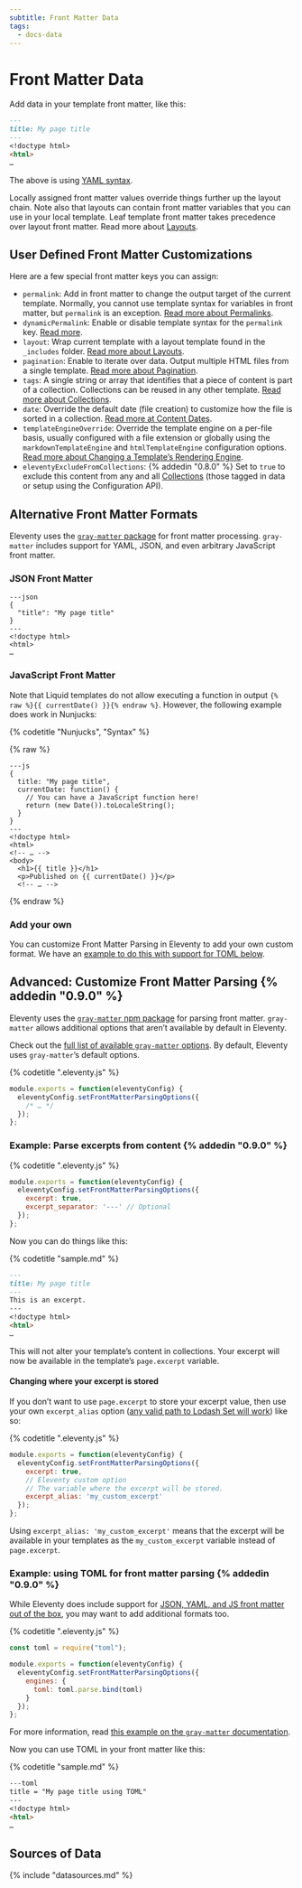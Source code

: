 ```yaml
---
subtitle: Front Matter Data
tags:
  - docs-data
---
```

# Front Matter Data

Add data in your template front matter, like this:

```markdown
---
title: My page title
---
<!doctype html>
<html>
…
```

The above is using [YAML syntax](https://learnxinyminutes.com/docs/yaml/).

Locally assigned front matter values override things further up the layout chain. Note also that layouts can contain front matter variables that you can use in your local template. Leaf template front matter takes precedence over layout front matter. Read more about [Layouts](/docs/layouts/).

## User Defined Front Matter Customizations

Here are a few special front matter keys you can assign:

* `permalink`: Add in front matter to change the output target of the current template. Normally, you cannot use template syntax for variables in front matter, but `permalink` is an exception. [Read more about Permalinks](/docs/permalinks/).
* `dynamicPermalink`: Enable or disable template syntax for the `permalink` key. [Read more](/docs/permalinks/#disable-templating-in-permalinks).
* `layout`: Wrap current template with a layout template found in the `_includes` folder. [Read more about Layouts](/docs/layouts/).
* `pagination`: Enable to iterate over data. Output multiple HTML files from a single template. [Read more about Pagination](/docs/pagination/).
* `tags`: A single string or array that identifies that a piece of content is part of a collection. Collections can be reused in any other template. [Read more about Collections](/docs/collections/).
* `date`: Override the default date (file creation) to customize how the file is sorted in a collection. [Read more at Content Dates](/docs/dates/).
* `templateEngineOverride`: Override the template engine on a per-file basis, usually configured with a file extension or globally using the `markdownTemplateEngine` and `htmlTemplateEngine` configuration options. [Read more about Changing a Template’s Rendering Engine](/docs/languages/#overriding-the-template-language).
* `eleventyExcludeFromCollections`: {% addedin "0.8.0" %} Set to `true` to exclude this content from any and all [Collections](/docs/collections/) (those tagged in data or setup using the Configuration API).

## Alternative Front Matter Formats

Eleventy uses the [`gray-matter` package](https://github.com/jonschlinkert/gray-matter) for front matter processing. `gray-matter` includes support for YAML, JSON, and even arbitrary JavaScript front matter.

### JSON Front Matter

```
---json
{
  "title": "My page title"
}
---
<!doctype html>
<html>
…
```

### JavaScript Front Matter

Note that Liquid templates do not allow executing a function in output `{% raw %}{{ currentDate() }}{% endraw %}`. However, the following example does work in Nunjucks:

{% codetitle "Nunjucks", "Syntax" %}

{% raw %}
```
---js
{
  title: "My page title",
  currentDate: function() {
    // You can have a JavaScript function here!
    return (new Date()).toLocaleString();
  }
}
---
<!doctype html>
<html>
<!-- … -->
<body>
  <h1>{{ title }}</h1>
  <p>Published on {{ currentDate() }}</p>
  <!-- … -->
```
{% endraw %}

### Add your own

You can customize Front Matter Parsing in Eleventy to add your own custom format. We have an [example to do this with support for TOML below](#example%3A-using-toml-for-front-matter-parsing).

## Advanced: Customize Front Matter Parsing {% addedin "0.9.0" %}

Eleventy uses the [`gray-matter` npm package](https://www.npmjs.com/package/gray-matter) for parsing front matter. `gray-matter` allows additional options that aren’t available by default in Eleventy.

Check out the [full list of available `gray-matter` options](https://www.npmjs.com/package/gray-matter#options). By default, Eleventy uses `gray-matter`’s default options.

{% codetitle ".eleventy.js" %}

```js
module.exports = function(eleventyConfig) {
  eleventyConfig.setFrontMatterParsingOptions({
    /* … */
  });
};
```

### Example: Parse excerpts from content {% addedin "0.9.0" %}

{% codetitle ".eleventy.js" %}

```js
module.exports = function(eleventyConfig) {
  eleventyConfig.setFrontMatterParsingOptions({
    excerpt: true,
    excerpt_separator: '---' // Optional
  });
};
```

Now you can do things like this:

{% codetitle "sample.md" %}

```markdown
---
title: My page title
---
This is an excerpt.
---
<!doctype html>
<html>
…
```

This will not alter your template’s content in collections. Your excerpt will now be available in the template’s `page.excerpt` variable.

#### Changing where your excerpt is stored

If you don’t want to use `page.excerpt` to store your excerpt value, then use your own `excerpt_alias` option ([any valid path to Lodash Set will work](https://lodash.com/docs/4.17.11#set)) like so:

{% codetitle ".eleventy.js" %}

```js
module.exports = function(eleventyConfig) {
  eleventyConfig.setFrontMatterParsingOptions({
    excerpt: true,
    // Eleventy custom option
    // The variable where the excerpt will be stored.
    excerpt_alias: 'my_custom_excerpt'
  });
};
```

Using `excerpt_alias: 'my_custom_excerpt'` means that the excerpt will be available in your templates as the `my_custom_excerpt` variable instead of `page.excerpt`.

### Example: using TOML for front matter parsing {% addedin "0.9.0" %}

While Eleventy does include support for [JSON, YAML, and JS front matter out of the box](#alternative-front-matter-formats), you may want to add additional formats too.

{% codetitle ".eleventy.js" %}

```js
const toml = require("toml");

module.exports = function(eleventyConfig) {
  eleventyConfig.setFrontMatterParsingOptions({
    engines: {
      toml: toml.parse.bind(toml)
    }
  });
};
```

For more information, read [this example on the `gray-matter` documentation](https://www.npmjs.com/package/gray-matter#optionsengines).

Now you can use TOML in your front matter like this:

{% codetitle "sample.md" %}

```markdown
---toml
title = "My page title using TOML"
---
<!doctype html>
<html>
…
```

## Sources of Data

{% include "datasources.md" %}
